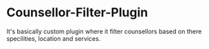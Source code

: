 # Counsellor-Filter-Plugin
It's basically custom plugin where it filter counsellors based on there specilities, location and services.
